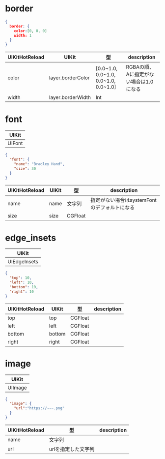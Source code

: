 # border

```json
{
  border: {
    color:[0, 0, 0]
    width: 1
  }
}
```

|  UIKitHotReload | UIKit | 型 | description |
| ---- | ---- | ---- | ---- |
| color | layer.borderColor | [0.0\~1.0, 0.0\~1.0, 0.0\~1.0, 0.0\~1.0] | RGBAの順、 Aに指定がない場合は1.0になる |
| width | layer.borderWidth | Int |  |

# font

| UIKit |
| ---- |
| UIFont |

```json
{
  "font": {
    "name": "Bradley Hand",
    "size": 30
  }
}
```

|  UIKitHotReload | UIKit | 型 | description |
| ---- | ---- | ---- | ---- |
| name | name | 文字列 | 指定がない場合はsystemFontのデフォルトになる |
| size | size | CGFloat |  |

# edge_insets

| UIKit |
| ---- |
| UIEdgeInsets |


```json
{
  "top": 10,
  "left": 10,
  "bottom": 10,
  "right": 10
}
```

|  UIKitHotReload | UIKit | 型 | description |
| ---- | ---- | ---- | ---- |
| top | top | CGFloat |  |
| left | left | CGFloat |  |
| bottom | bottom | CGFloat |  |
| right | right | CGFloat |  |


# image

| UIKit |
| ---- |
| UIImage |

```json
{
  "image": {
    "url":"https://~~~.png"
  }
}
```

|  UIKitHotReload | 型 | description |
| ---- | ---- | ---- |
| name | 文字列 | |
| url |  urlを指定した文字列 | |
